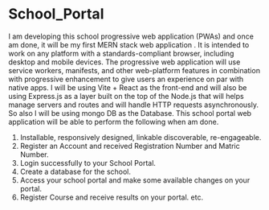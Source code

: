 # School_Portal
I am developing this school progressive web application (PWAs) and once am done, it will be my first MERN stack web application . It is intended to work on any platform with a standards-compliant browser, including desktop and mobile devices. The progressive web application will use service workers, manifests, and other web-platform features in combination with progressive enhancement to give users an experience on par with native apps.
I will be using Vite + React as the front-end and will also be using Express.js as a layer built on the top of the Node.js that will helps manage servers and routes and will handle HTTP requests asynchronously. So also I will be using mongo DB as the Database.
This school portal web application will be able to perform the following when am done.
1. Installable, responsively designed, linkable discoverable, re-engageable.
1. Register an Account and received Registration Number and Matric Number.  
2. Login successfully to your School Portal.  
3. Create a database for the school.  
4. Access your school portal and make some available changes on your portal.  
5. Register Course and receive results on your portal. etc.
